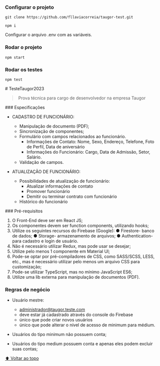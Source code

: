 ### Configurar o projeto
 `git clone https://github.com/fllaviacorreia/taugor-test.git`
 
 `npm i`

 Configurar o arquivo .env com as variáveis. 
 
### Rodar o projeto
 `npm start`

### Rodar os testes
 `npm test`

# TesteTaugor2023 
  
 > Prova técnica para cargo de desenvolvedor na empresa Taugor 
  
 ### Especificações 
  
- CADASTRO DE FUNCIONÁRIO: 
   - Manipulação de documento (PDF); 
   - Sincronização de componentes; 
   - Formulário com campos relacionados ao funcionário. 
      - Informações de Contato: Nome, Sexo, Endereço, Telefone, Foto de Perfil, Data de aniversário 
      - Informações do Funcionário: Cargo, Data de Admissão, Setor, Salário. 
   - Validação de campos. 

- ATUALIZAÇÃO DE FUNCIONÁRIO: 
   - Possibilidades de atualização de funcionário: 
      - Atualizar informações de contato 
      - Promover funcionário 
      - Demitir ou terminar contrato com funcionário 
   - Histórico do funcionário


 ### Pré-requisitos 

1. O Front-End deve ser em React JS; 
2. Os componentes devem ser function components, utilizando hooks; 
3. Utilize os seguintes recursos do Firebase (Google): 
   ● Firestore- banco de dados; 
   ● Storage- armazenamento de arquivos; 
   ● Authentication- para cadastro e login de usuário. 
4. Não é necessário utilizar Redux, mas pode usar se desejar; 
5. Utilize pelo menos 1 componente em Material UI; 
6. Pode-se optar por pré-compiladores de CSS, como SASS/SCSS, LESS, etc., mas é necessário utilizar pelo menos um arquivo CSS para customização; 
7. Pode-se utilizar TypeScript, mas no mínimo JavaScript ES6; 
8. Utilize uma lib externa para manipulação de documentos (PDF).

### Regras de negócio 

- Usuário mestre: 
   - administrador@taugor.teste.com
   - deve estar já cadastrado através do console do Firebase
   - único que pode criar novos usuários 
   - único que pode alterar o nível de acesso de minimum para médium.

- Usuários do tipo minimum não possuem conta;

- Usuários do tipo medium possuem conta e apenas eles podem excluir suas contas;

 <!-- ## 📝 Licença --> 
  
 <!-- Esse projeto está sob licença. Veja o arquivo [LICENÇA](LICENSE.md) para mais detalhes. --> 
  
 [⬆ Voltar ao topo](#nome-do-projeto)<br>
